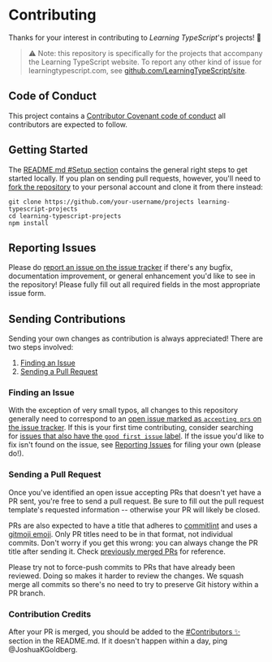 # Contributing

Thanks for your interest in contributing to _Learning TypeScript_'s projects! 💖

> ⚠ Note: this repository is specifically for the projects that accompany the Learning TypeScript website.
> To report any other kind of issue for learningtypescript.com, see [github.com/LearningTypeScript/site](https://www.github.com/LearningTypeScript/site).

## Code of Conduct

This project contains a [Contributor Covenant code of conduct](./CODE_OF_CONDUCT.md) all contributors are expected to follow.

## Getting Started

The [README.md #Setup section](../README.md#setup) contains the general right steps to get started locally.
If you plan on sending pull requests, however, you'll need to [fork the repository](https://docs.github.com/en/get-started/quickstart/fork-a-repo) to your personal account and clone it from there instead:

```shell
git clone https://github.com/your-username/projects learning-typescript-projects
cd learning-typescript-projects
npm install
```

## Reporting Issues

Please do [report an issue on the issue tracker](https://github.com/LearningTypeScript/projects/issues/new/choose) if there's any bugfix, documentation improvement, or general enhancement you'd like to see in the repository!
Please fully fill out all required fields in the most appropriate issue form.

## Sending Contributions

Sending your own changes as contribution is always appreciated!
There are two steps involved:

1. [Finding an Issue](#finding-an-issue)
2. [Sending a Pull Request](#sending-a-pull-request)

### Finding an Issue

With the exception of very small typos, all changes to this repository generally need to correspond to an [open issue marked as `accepting prs` on the issue tracker](https://github.com/LearningTypeScript/projects/issues?q=is%3Aopen+is%3Aissue+label%3A%22accepting+prs%22).
If this is your first time contributing, consider searching for [issues that also have the `good first issue` label](https://github.com/LearningTypeScript/projects/issues?q=is%3Aopen+is%3Aissue+label%3A%22accepting+prs%22+label%3A%22good+first+issue%22).
If the issue you'd like to fix isn't found on the issue, see [Reporting Issues](#reporting-issues) for filing your own (please do!).

### Sending a Pull Request

Once you've identified an open issue accepting PRs that doesn't yet have a PR sent, you're free to send a pull request.
Be sure to fill out the pull request template's requested information -- otherwise your PR will likely be closed.

PRs are also expected to have a title that adheres to [commitlint](https://github.com/conventional-changelog/commitlint) and uses a [gitmoji emoji](https://gitmoji.dev).
Only PR titles need to be in that format, not individual commits.
Don't worry if you get this wrong: you can always change the PR title after sending it.
Check [previously merged PRs](https://github.com/LearningTypeScript/projects/pulls?q=is%3Apr+is%3Amerged+-label%3Adependencies+) for reference.

Please try not to force-push commits to PRs that have already been reviewed.
Doing so makes it harder to review the changes.
We squash merge all commits so there's no need to try to preserve Git history within a PR branch.

### Contribution Credits

After your PR is merged, you should be added to the [#Contributors ✨](https://github.com/LearningTypeScript/projects/#contributors-) section in the README.md.
If it doesn't happen within a day, ping @JoshuaKGoldberg.
